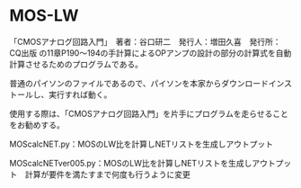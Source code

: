 # MOS-LW

「CMOSアナログ回路入門」　著者：谷口研二　発行人：増田久喜　発行所：CQ出版
の11章P190～194の手計算によるOPアンプの設計の部分の計算式を自動計算させるためのプログラムである。

普通のパイソンのファイルであるので、パイソンを本家からダウンロードインストールし、実行すれば動く。

使用する際は、「CMOSアナログ回路入門」を片手にプログラムを走らせることをお勧めする。



MOScalcNET.py：MOSのLW比を計算しNETリストを生成しアウトプット

MOScalcNETver005.py：MOSのLW比を計算しNETリストを生成しアウトプット　計算が要件を満たすまで何度も行うように変更
